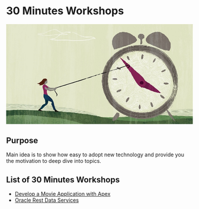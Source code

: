 # 30 Minutes Workshops
![Save Time](./resources/save-time-1.jpg)

## Purpose
Main idea is to show how easy to adopt new technology and provide you the motivation to deep dive into topics.

## List of 30 Minutes Workshops
 - [Develop a Movie Application with Apex](./apex-movies-web-app/)
 - [Oracle Rest Data Services](./ords/)
